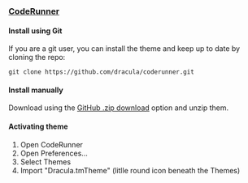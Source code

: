 ### [CodeRunner](https://coderunnerapp.com)

#### Install using Git

If you are a git user, you can install the theme and keep up to date by cloning the repo:

    git clone https://github.com/dracula/coderunner.git

#### Install manually

Download using the [GitHub .zip download](https://github.com/dracula/coderunner/archive/master.zip) option and unzip them.

#### Activating theme

1. Open CodeRunner
2. Open Preferences...
3. Select Themes
4. Import "Dracula.tmTheme" (litlle round icon beneath the Themes)
